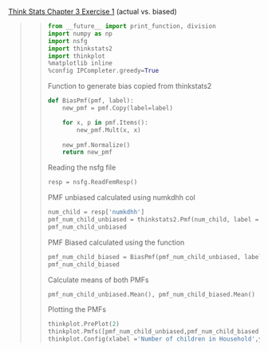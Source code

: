 [Think Stats Chapter 3 Exercise 1](http://greenteapress.com/thinkstats2/html/thinkstats2004.html#toc31) (actual vs. biased)

>> ```python
>> from __future__ import print_function, division
>> import numpy as np
>> import nsfg
>> import thinkstats2
>> import thinkplot
>> %matplotlib inline
>> %config IPCompleter.greedy=True
>> ```
>>
>> Function to generate bias copied from thinkstats2
>>
>> ```python
>> def BiasPmf(pmf, label):
>>     new_pmf = pmf.Copy(label=label)
>> 
>>     for x, p in pmf.Items():
>>         new_pmf.Mult(x, x)
>>         
>>     new_pmf.Normalize()
>>     return new_pmf
>> ```
>>
>> Reading the nsfg file
>>
>> ```python
>> resp = nsfg.ReadFemResp()
>> ```
>>
>> PMF unbiased calculated using numkdhh col
>>
>> ```python
>> num_child = resp['numkdhh']
>> pmf_num_child_unbiased = thinkstats2.Pmf(num_child, label ='Unbiased PMF')
>> pmf_num_child_unbiased
>> ```
>>
>> PMF Biased calculated using the function
>>
>> ```python
>> pmf_num_child_biased = BiasPmf(pmf_num_child_unbiased, label='Biased PMF')
>> pmf_num_child_biased
>> ```
>>
>> Calculate means of both PMFs
>>
>> ```python
>> pmf_num_child_unbiased.Mean(), pmf_num_child_biased.Mean()
>> ```
>>
>> Plotting the PMFs
>>
>> ```python
>> thinkplot.PrePlot(2)
>> thinkplot.Pmfs([pmf_num_child_unbiased,pmf_num_child_biased])
>> thinkplot.Config(xlabel ='Number of children in Household',ylabel='PMF')
>> ```
>>
>>
